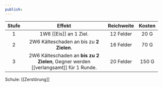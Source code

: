 ```yaml
---
publish:
---
```



| **Stufe** |                                     **Effekt**                                      | **Reichweite** | **Kosten** |
| :-------: | :---------------------------------------------------------------------------------: | :------------: | :--------: |
|     1     |                               1W6 [[Eis]] an 1 Ziel.                                |   12 Felder    |    20 G    |
|     2     |                      2W6 Kälteschaden an bis zu **2 Zielen**.                       |   16 Felder    |    70 G    |
|     3     | 2W6 Kälteschaden an **bis zu 2 Zielen**, Gegner werden [[verlangsamt]] für 1 Runde. |   20 Felder    |   150 G    |

Schule: [[Zerstörung]]
